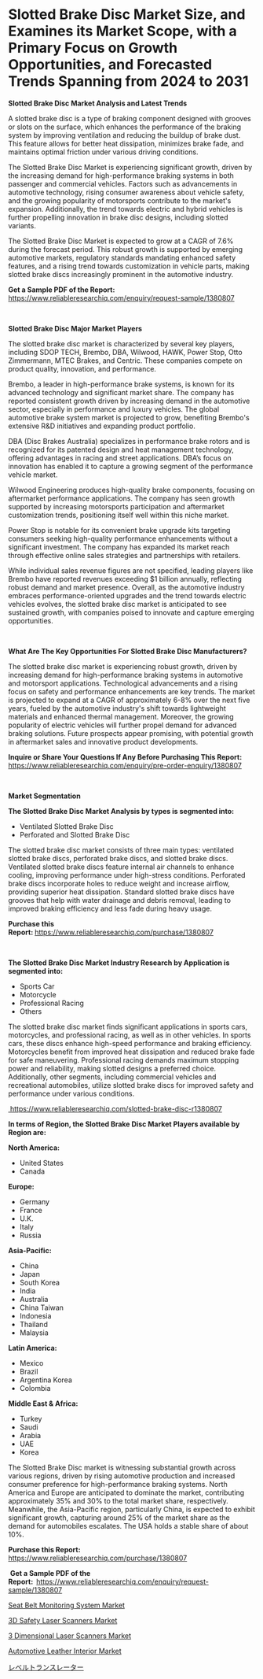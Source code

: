 <p><h1>Slotted Brake Disc Market Size, and Examines its Market Scope, with a Primary Focus on Growth Opportunities, and Forecasted Trends Spanning from 2024 to 2031</h1></p><p><strong>Slotted Brake Disc Market Analysis and Latest Trends</strong></p>
<p><p>A slotted brake disc is a type of braking component designed with grooves or slots on the surface, which enhances the performance of the braking system by improving ventilation and reducing the buildup of brake dust. This feature allows for better heat dissipation, minimizes brake fade, and maintains optimal friction under various driving conditions. </p><p>The Slotted Brake Disc Market is experiencing significant growth, driven by the increasing demand for high-performance braking systems in both passenger and commercial vehicles. Factors such as advancements in automotive technology, rising consumer awareness about vehicle safety, and the growing popularity of motorsports contribute to the market's expansion. Additionally, the trend towards electric and hybrid vehicles is further propelling innovation in brake disc designs, including slotted variants. </p><p>The Slotted Brake Disc Market is expected to grow at a CAGR of 7.6% during the forecast period. This robust growth is supported by emerging automotive markets, regulatory standards mandating enhanced safety features, and a rising trend towards customization in vehicle parts, making slotted brake discs increasingly prominent in the automotive industry.</p></p>
<p><strong>Get a Sample PDF of the Report:&nbsp;</strong> <a href="https://www.reliableresearchiq.com/enquiry/request-sample/1380807?utm_campaign=1102&utm_medium=2&utm_source=Github&utm_content=ia&utm_term=02112024&utm_id=slotted-brake-disc">https://www.reliableresearchiq.com/enquiry/request-sample/1380807</a></p>
<p>&nbsp;</p>
<p><strong>Slotted Brake Disc Major Market Players</strong></p>
<p><p>The slotted brake disc market is characterized by several key players, including SDOP TECH, Brembo, DBA, Wilwood, HAWK, Power Stop, Otto Zimmermann, MTEC Brakes, and Centric. These companies compete on product quality, innovation, and performance.</p><p>Brembo, a leader in high-performance brake systems, is known for its advanced technology and significant market share. The company has reported consistent growth driven by increasing demand in the automotive sector, especially in performance and luxury vehicles. The global automotive brake system market is projected to grow, benefiting Brembo's extensive R&D initiatives and expanding product portfolio.</p><p>DBA (Disc Brakes Australia) specializes in performance brake rotors and is recognized for its patented design and heat management technology, offering advantages in racing and street applications. DBA’s focus on innovation has enabled it to capture a growing segment of the performance vehicle market.</p><p>Wilwood Engineering produces high-quality brake components, focusing on aftermarket performance applications. The company has seen growth supported by increasing motorsports participation and aftermarket customization trends, positioning itself well within this niche market.</p><p>Power Stop is notable for its convenient brake upgrade kits targeting consumers seeking high-quality performance enhancements without a significant investment. The company has expanded its market reach through effective online sales strategies and partnerships with retailers.</p><p>While individual sales revenue figures are not specified, leading players like Brembo have reported revenues exceeding $1 billion annually, reflecting robust demand and market presence. Overall, as the automotive industry embraces performance-oriented upgrades and the trend towards electric vehicles evolves, the slotted brake disc market is anticipated to see sustained growth, with companies poised to innovate and capture emerging opportunities.</p></p>
<p>&nbsp;</p>
<p><strong>What Are The Key Opportunities For Slotted Brake Disc Manufacturers?</strong></p>
<p><p>The slotted brake disc market is experiencing robust growth, driven by increasing demand for high-performance braking systems in automotive and motorsport applications. Technological advancements and a rising focus on safety and performance enhancements are key trends. The market is projected to expand at a CAGR of approximately 6-8% over the next five years, fueled by the automotive industry's shift towards lightweight materials and enhanced thermal management. Moreover, the growing popularity of electric vehicles will further propel demand for advanced braking solutions. Future prospects appear promising, with potential growth in aftermarket sales and innovative product developments.</p></p>
<p><strong>Inquire or Share Your Questions If Any Before Purchasing This Report:</strong> <a href="https://www.reliableresearchiq.com/enquiry/pre-order-enquiry/1380807?utm_campaign=1102&utm_medium=2&utm_source=Github&utm_content=ia&utm_term=02112024&utm_id=slotted-brake-disc">https://www.reliableresearchiq.com/enquiry/pre-order-enquiry/1380807</a></p>
<p>&nbsp;</p>
<p><strong>Market Segmentation</strong></p>
<p><strong>The Slotted Brake Disc Market Analysis by types is segmented into:</strong></p>
<p><ul><li>Ventilated Slotted Brake Disc</li><li>Perforated and Slotted Brake Disc</li></ul></p>
<p><p>The slotted brake disc market consists of three main types: ventilated slotted brake discs, perforated brake discs, and slotted brake discs. Ventilated slotted brake discs feature internal air channels to enhance cooling, improving performance under high-stress conditions. Perforated brake discs incorporate holes to reduce weight and increase airflow, providing superior heat dissipation. Standard slotted brake discs have grooves that help with water drainage and debris removal, leading to improved braking efficiency and less fade during heavy usage.</p></p>
<p><strong>Purchase this Report:&nbsp;</strong><a href="https://www.reliableresearchiq.com/purchase/1380807?utm_campaign=1102&utm_medium=2&utm_source=Github&utm_content=ia&utm_term=02112024&utm_id=slotted-brake-disc">https://www.reliableresearchiq.com/purchase/1380807</a></p>
<p>&nbsp;</p>
<p><strong>The Slotted Brake Disc Market Industry Research by Application is segmented into:</strong></p>
<p><ul><li>Sports Car</li><li>Motorcycle</li><li>Professional Racing</li><li>Others</li></ul></p>
<p><p>The slotted brake disc market finds significant applications in sports cars, motorcycles, and professional racing, as well as in other vehicles. In sports cars, these discs enhance high-speed performance and braking efficiency. Motorcycles benefit from improved heat dissipation and reduced brake fade for safe maneuvering. Professional racing demands maximum stopping power and reliability, making slotted designs a preferred choice. Additionally, other segments, including commercial vehicles and recreational automobiles, utilize slotted brake discs for improved safety and performance under various conditions.</p></p>
<p><a href="https://www.reliableresearchiq.com/slotted-brake-disc-r1380807?utm_campaign=1102&utm_medium=2&utm_source=Github&utm_content=ia&utm_term=02112024&utm_id=slotted-brake-disc">&nbsp;https://www.reliableresearchiq.com/slotted-brake-disc-r1380807</a></p>
<p><strong>In terms of Region, the Slotted Brake Disc Market Players available by Region are:</strong></p>
<p>
    <p> <strong> North America: </strong>
        <ul>
            <li>United States</li>
            <li>Canada</li>
        </ul>
        </p> 
    <p> <strong> Europe: </strong>
        <ul>
            <li>Germany</li>
            <li>France</li>
            <li>U.K.</li>
            <li>Italy</li>
            <li>Russia</li>
        </ul>
        </p> 
    <p> <strong> Asia-Pacific: </strong>
        <ul>
            <li>China</li>
            <li>Japan</li>
            <li>South Korea</li>
            <li>India</li>
            <li>Australia</li>
            <li>China Taiwan</li>
            <li>Indonesia</li>
            <li>Thailand</li>
            <li>Malaysia</li>
        </ul>
        </p> 
    <p> <strong> Latin America: </strong>
        <ul>
            <li>Mexico</li>
            <li>Brazil</li>
            <li>Argentina Korea</li>
            <li>Colombia</li>
        </ul>
        </p> 
    <p> <strong> Middle East & Africa: </strong>
        <ul>
            <li>Turkey</li>
            <li>Saudi</li>
            <li>Arabia</li>
            <li>UAE</li>
            <li>Korea</li>
        </ul>
    </p>
    </p>
<p><p>The Slotted Brake Disc market is witnessing substantial growth across various regions, driven by rising automotive production and increased consumer preference for high-performance braking systems. North America and Europe are anticipated to dominate the market, contributing approximately 35% and 30% to the total market share, respectively. Meanwhile, the Asia-Pacific region, particularly China, is expected to exhibit significant growth, capturing around 25% of the market share as the demand for automobiles escalates. The USA holds a stable share of about 10%.</p></p>
<p><strong>Purchase this Report: </strong><a href="https://www.reliableresearchiq.com/purchase/1380807?utm_campaign=1102&utm_medium=2&utm_source=Github&utm_content=ia&utm_term=02112024&utm_id=slotted-brake-disc">https://www.reliableresearchiq.com/purchase/1380807</a></p>
<p>&nbsp;<strong>Get a Sample PDF of the Report:&nbsp;&nbsp;</strong><a href="https://www.reliableresearchiq.com/enquiry/request-sample/1380807?utm_campaign=1102&utm_medium=2&utm_source=Github&utm_content=ia&utm_term=02112024&utm_id=slotted-brake-disc">https://www.reliableresearchiq.com/enquiry/request-sample/1380807</a></p>
<p><strong></strong></p>
<p><p><a href="https://github.com/arionmp/Market-Research-Report-List-5/blob/main/seat-belt-monitoring-system-market.md?utm_campaign=1102&utm_medium=2&utm_source=Github&utm_content=ia&utm_term=02112024&utm_id=slotted-brake-disc">Seat Belt Monitoring System Market</a></p><p><a href="https://www.linkedin.com/pulse/3d-safety-laser-scanners-industry-sector-market-dynamics-0sblf?utm_campaign=1102&utm_medium=2&utm_source=Github&utm_content=ia&utm_term=02112024&utm_id=slotted-brake-disc">3D Safety Laser Scanners Market</a></p><p><a href="https://www.linkedin.com/pulse/strategic-forecast-3-dimensional-laser-scanners-market-growth-otjnf?utm_campaign=1102&utm_medium=2&utm_source=Github&utm_content=ia&utm_term=02112024&utm_id=slotted-brake-disc">3 Dimensional Laser Scanners Market</a></p><p><a href="https://github.com/felipahorkby/Market-Research-Report-List-1/blob/main/automotive-leather-interior-market.md?utm_campaign=1102&utm_medium=2&utm_source=Github&utm_content=ia&utm_term=02112024&utm_id=slotted-brake-disc">Automotive Leather Interior Market</a></p><p><a href="https://github.com/mohamedbakry57/Market-Research-Report-List-6/blob/main/788119821501.md?utm_campaign=1102&utm_medium=2&utm_source=Github&utm_content=ia&utm_term=02112024&utm_id=slotted-brake-disc">レベルトランスレーター</a></p></p>